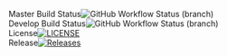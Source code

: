 Master Build Status![GitHub Workflow Status (branch)](https://img.shields.io/github/actions/workflow/status/MaramIsmailSaber/sem/main.yml?branch=master)<br/>
Develop Build Status![GitHub Workflow Status (branch)](https://img.shields.io/github/actions/workflow/status/MaramIsmailSaber/sem/main.yml?branch=develop)<br/>
License[![LICENSE](https://img.shields.io/github/license/MaramIsmailSaber/sem.svg?style=flat-square)](https://github.com/MaramIsmailSaber/sem/blob/master/LICENSE)<br/>
Release[![Releases](https://img.shields.io/github/release/MaramIsmailSaber/sem/all.svg?style=flat-square)](https://github.com/MaramIsmailSaber/sem/releases)<br/>
